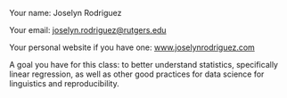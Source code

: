 Your name: Joselyn Rodriguez

Your email: joselyn.rodriguez@rutgers.edu	

Your personal website if you have one: www.joselynrodriguez.com

A goal you have for this class: to better understand statistics, specifically linear regression, as well as other good practices for data science for linguistics and reproducibility.
